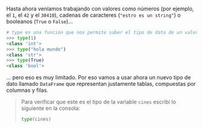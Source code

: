 Hasta ahora veníamos trabajando con valores como números (por ejemplo, el `1`, el `42` y el `30410`), cadenas de caracteres (`"estro es un string"`) o booleanos (`True` o `False`)...


```python
# type es una función que nos permite saber el tipo de dato de un valor
>>> type(1)
<class 'int'>
>>> type("hola mundo")
<class 'str'>
>>> type(True)
<class 'bool'>
```
... pero eso es muy limitado. Por eso vamos a usar ahora un nuevo tipo de dato llamado `DataFrame` que representan justamente tablas, compuestas por columnas y filas.

> Para verificar que este es el tipo de la variable `cines` escribí lo siguiente en la consola:
>
> ```python
> type(cines)
> ```
